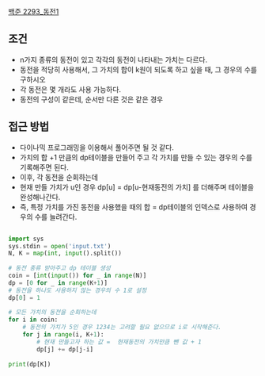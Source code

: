 
[백준 2293_동전1](https://www.acmicpc.net/problem/2293)

## 조건 

- n가지 종류의 동전이 있고 각각의 동전이 나타내는 가치는 다르다.
- 동전을 적당히 사용해서, 그 가치의 합이 k원이 되도록 하고 싶을 때, 그 경우의 수를 구하시오
- 각 동전은 몇 개라도 사용 가능하다.
- 동전의 구성이 같은데, 순서만 다른 것은 같은 경우



## 접근 방법

- 다이나믹 프로그래밍을 이용해서 풀어주면 될 것 같다.
- 가치의 합 +1 만큼의 dp테이블을 만들어 주고 각 가치를 만들 수 있는 경우의 수를 기록해주면 된다.
- 이후, 각 동전을 순회하는데
- 현재 만들 가치가 u인 경우 dp[u] = dp[u-현재동전의 가치] 를 더해주며 테이블을 완성해나간다.
- 즉, 특정 가치를 가진 동전을 사용했을 때의 합 = dp테이블의 인덱스로 사용하여 경우의 수를 늘려간다.


```python

import sys  
sys.stdin = open('input.txt')  
N, K = map(int, input().split())  
  
# 동전 종류 받아주고 dp 테이블 생성  
coin = [int(input()) for _ in range(N)]  
dp = [0 for _ in range(K+1)]  
# 동전을 하나도 사용하지 않는 경우의 수 1로 설정  
dp[0] = 1  
  
# 모든 가치의 동전을 순회하는데  
for i in coin:  
    # 동전의 가치가 5인 경우 1234는 고려할 필요 없으므로 i로 시작해준다.  
    for j in range(i, K+1):  
        # 현재 만들고자 하는 값 =  현재동전의 가치만큼 뺀 값 + 1  
        dp[j] += dp[j-i]  
  
print(dp[K])

```